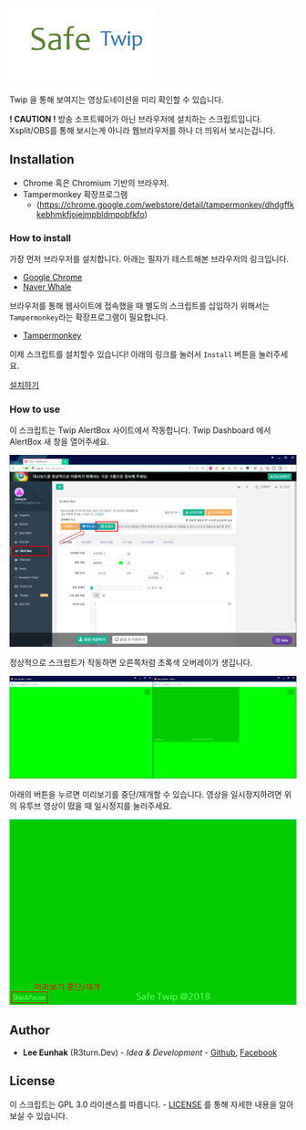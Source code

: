 # ![Logo](resources/SafeTwip.png)

Twip 을 통해 보여지는 영상도네이션을 미리 확인할 수 있습니다.

**! CAUTION !** 방송 소프트웨어가 아닌 브라우저에 설치하는 스크립트입니다. Xsplit/OBS를 통해 보시는게 아니라 웹브라우저를 하나 더 띄워서 보시는겁니다.

## Installation

- Chrome 혹은 Chromium 기반의 브라우저.
- Tampermonkey 확장프로그램
    - (https://chrome.google.com/webstore/detail/tampermonkey/dhdgffkkebhmkfjojejmpbldmpobfkfo)


### How to install

가장 먼저 브라우저를 설치합니다. 아래는 필자가 테스트해본 브라우저의 링크입니다.

- [Google Chrome](https://www.google.com/chrome/)
- [Naver Whale](http://whale.naver.com/)

브라우저를 통해 웹사이트에 접속했을 때 별도의 스크립트를 삽입하기 위해서는 `Tampermonkey`라는 확장프로그램이 필요합니다.

- [Tampermonkey](https://chrome.google.com/webstore/detail/tampermonkey/dhdgffkkebhmkfjojejmpbldmpobfkfo)

이제 스크립트를 설치할수 있습니다! 아래의 링크를 눌러서 `Install` 버튼을 눌러주세요.

[설치하기](https://raw.githubusercontent.com/R3turn-Dev/SafeTwip/master/safe_twip.user.js)


### How to use

이 스크립트는 Twip AlertBox 사이트에서 작동합니다. Twip Dashboard 에서 AlertBox 새 창을 열어주세요.

![Twip Dashboard](resources/000-Twip.png)

정상적으로 스크립트가 작동하면 오른쪽처럼 초록색 오버레이가 생깁니다.

![AlertBox](resources/001-Comparison.png)

아래의 버튼을 누르면 미리보기를 중단/재개할 수 있습니다. 영상을 일시정지하려면 위의 유투브 영상이 떴을 때 일시정지를 눌러주세요.

![Button](resources/002-Button%20Introduction.png)


## Author

* **Lee Eunhak** (R3turn.Dev) - *Idea & Development* - [Github](https://github.com/return0927), [Facebook](https://fb.com/R3turn.01)


## License

이 스크립트는 GPL 3.0 라이센스를 따릅니다. - [LICENSE](LICENSE) 를 통해 자세한 내용을 알아보실 수 있습니다.
